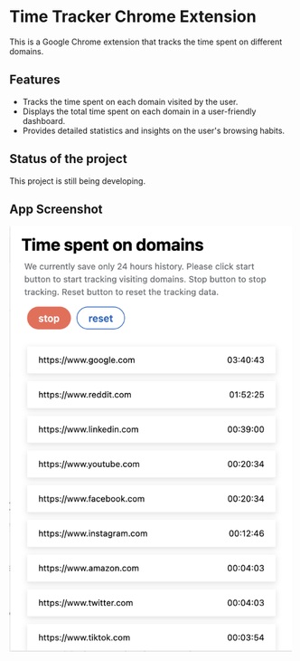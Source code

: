 # Time Tracker Chrome Extension

This is a Google Chrome extension that tracks the time spent on different domains.

## Features

- Tracks the time spent on each domain visited by the user.
- Displays the total time spent on each domain in a user-friendly dashboard.
- Provides detailed statistics and insights on the user's browsing habits.

## Status of the project

This project is still being developing.

## App Screenshot
<img src="./screenshots/main-screen.png" width="500" >

